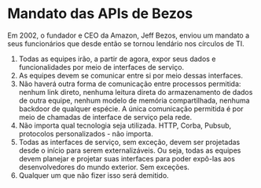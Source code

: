 # Mandato das APIs de Bezos

Em 2002, o fundador e CEO da Amazon, Jeff Bezos, enviou um mandato a seus funcionários que desde então se tornou lendário nos círculos de TI.

1. Todas as equipes irão, a partir de agora, expor seus dados e funcionalidades por meio de interfaces de serviço.
2. As equipes devem se comunicar entre si por meio dessas interfaces.
3. Não haverá outra forma de comunicação entre processos permitida: nenhum link direto, nenhuma leitura direta do armazenamento de dados de outra equipe, nenhum modelo de memória compartilhada, nenhuma backdoor de qualquer espécie. A única comunicação permitida é por meio de chamadas de interface de serviço pela rede.
4. Não importa qual tecnologia seja utilizada. HTTP, Corba, Pubsub, protocolos personalizados - não importa.
5. Todas as interfaces de serviço, sem exceção, devem ser projetadas desde o início para serem externalizáveis. Ou seja, todas as equipes devem planejar e projetar suas interfaces para poder expô-las aos desenvolvedores do mundo exterior. Sem exceções.
6. Qualquer um que não fizer isso será demitido.
